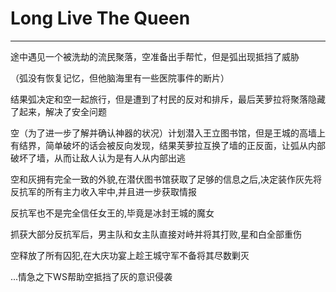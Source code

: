 
# Long Live The Queen

***

途中遇见一个被洗劫的流民聚落，空准备出手帮忙，但是弧出现抵挡了威胁

（弧没有恢复记忆，但他脑海里有一些医院事件的断片）

结果弧决定和空一起旅行，但是遭到了村民的反对和排斥，最后芙萝拉将聚落隐藏了起来，解决了安全问题

空（为了进一步了解并确认神器的状况）计划潜入王立图书馆，但是王城的高墙上有结界，简单破坏的话会被反向发现，结果芙萝拉互换了墙的正反面，让弧从内部破坏了墙，从而让敌人认为是有人从内部出逃

空和灰拥有完全一致的外貌,在潜伏图书馆获取了足够的信息之后,决定装作灰先将反抗军的所有主力收入牢中,并且进一步获取情报

反抗军也不是完全信任女王的,毕竟是冰封王城的魔女

抓获大部分反抗军后，男主队和女主队直接对峙并将其打败,星和白全部重伤

空释放了所有囚犯,在大庆功宴上趁王城守军不备将其尽数剿灭

...情急之下WS帮助空抵挡了灰的意识侵袭
